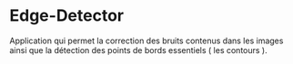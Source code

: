 # Edge-Detector
Application qui permet la correction des bruits contenus dans les images ainsi que la détection des points de bords essentiels ( les contours ).
